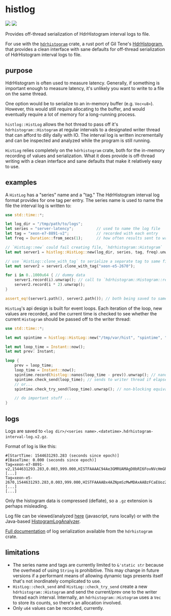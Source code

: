 # histlog

![](https://img.shields.io/crates/v/histlog.svg) ![](https://docs.rs/histlog/badge.svg)

Provides off-thread serialization of HdrHistogram interval logs to file.

For use with the [`hdrhistogram`](https://crates.io/crates/hdrhistogram) crate,
a rust port of Gil Tene's [HdrHistogram](https://hdrhistogram.github.io/HdrHistogram/),
that provides a clean interface with sane defaults for off-thread serialization
of HdrHistogram interval logs to file.

## purpose

HdrHistogram is often used to measure latency. Generally, if something is important
enough to measure latency, it's unlikely you want to write to a file on the same
thread.

One option would be to serialize to an in-memory buffer (e.g. `Vec<u8>`). However,
this would still require allocating to the buffer, and would eventually require a
lot of memory for a long-running process.

`histlog::HistLog` allows the hot thread to pass off it's `hdrhistogram::Histogram` at regular intervals
to a designated writer thread that can afford to dilly dally with IO. The interval
log is written incrementally and can be inspected and analyzed while the program
is still running.

`HistLog` relies completely on the `hdrhistogram` crate, both for the in-memory
recording of values and serialization. What it does provide is off-thread writing with
a clean interface and sane defaults that make it relatively easy to use.

## examples

A `HistLog` has a "series" name and a "tag." The HdrHistogram interval log format provides
for one tag per entry. The series name is used to name the file the interval log is written to:

```rust
use std::time::*;

let log_dir = "/tmp/path/to/logs";
let series = "server-latency";          // used to name the log file
let tag = "xeon-e7-8891-v2";            // recorded with each entry
let freq = Duration::from_secs(1);      // how often results sent to writer thread

// `HistLog::new` could fail creating file, `hdrhistogram::Histogram`
let mut server1 = histlog::HistLog::new(log_dir, series, tag, freq).unwrap();

// use `HistLog::clone_with_tag` to serialize a separate tag to same file.
let mut server2 = server1.clone_with_tag("xeon-e5-2670");

for i in 0..1000u64 { // dummy data
    server1.record(i).unwrap(); // call to `hdrhistogram::Histogram::record` could fail
    server2.record(i * 2).unwrap();
}

assert_eq!(server1.path(), server2.path()); // both being saved to same file, via same writer thread
```

`HistLog`'s api design is built for event loops. Each iteration of the loop, new values are
recorded, and the current time is checked to see whether the current `Histogram` should be
passed off to the writer thread:

```rust
use std::time::*;

let mut spintime = histlog::HistLog::new("/tmp/var/hist", "spintime", "main", Duration::from_secs(60)).unwrap();

let mut loop_time = Instant::now();
let mut prev: Instant;

loop {
    prev = loop_time;
    loop_time = Instant::now();
    spintime.record(histlog::nanos(loop_time - prev)).unwrap(); // nanos: Duration -> u64
    spintime.check_send(loop_time); // sends to writer thread if elapsed > freq,
    // or...
    spintime.check_try_send(loop_time).unwrap(); // non-blocking equivalent (can fail)

    // do important stuff ...
}
```

## logs

Logs are saved to `<log dir>/<series name>.<datetime>.hdrhistogram-interval-log.v2.gz`.

Format of log is like this:

```console,ignore
#[StartTime: 1544631293.283 (seconds since epoch)]
#[BaseTime: 0.000 (seconds since epoch)]
Tag=xeon-e7-8891-v2,1544631293.283,0.003,999.000,HISTFAAAAC94Ae3GMRUAMAgD0bRI6FovNVcHmGREAgNR [...]
Tag=xeon-e5-2670,1544631293.283,0.003,999.000,HISTFAAAABx4AZNpmSzMwMDAxAABzFCaEUoz2X+AsQA/awK [...]
[...]
```

Only the histogram data is compressed (deflate), so a `.gz` extension is perhaps misleading.

Log file can be viewed/analyzed [here](https://hdrhistogram.github.io/HdrHistogramJSDemo/logparser.html)
(javascript, runs locally) or with the Java-based [HistogramLogAnalyzer](https://github.com/HdrHistogram/HistogramLogAnalyzer).

[Full documentation](https://docs.rs/hdrhistogram/6.1.1/hdrhistogram/serialization/interval_log/index.html) of log
serialization available from the `hdrhistogram` crate.

## limitations

- The series name and tags are currently limited to `&'static str` because the overhead of using
`String` is prohibitive. This may change in future versions if a performant means of
allowing dynamic tags presents itself that's not inordinately complicated to use.
- `HistLog::check_send` and `HistLog::check_try_send` create a new `hdrhistogram::Histogram`
and send the current/prev one to the writer thread each interval. Internally, an
`hdrhistogram::Histogram` uses a `Vec` to store its counts, so there's an allocation involved.
- Only `u64` values can be recorded, currently.
